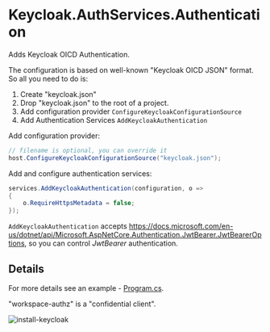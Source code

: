 ﻿# Keycloak.AuthServices.Authentication

Adds Keycloak OICD Authentication.

The configuration is based on well-known "Keycloak OICD JSON" format. So all you need to do is:

1. Create "keycloak.json"
2. Drop "keycloak.json" to the root of a project.
3. Add configuration provider `ConfigureKeycloakConfigurationSource`
4. Add Authentication Services `AddKeycloakAuthentication`

Add configuration provider:

```csharp
// filename is optional, you can override it
host.ConfigureKeycloakConfigurationSource("keycloak.json");
```

Add and configure authentication services:

```csharp
services.AddKeycloakAuthentication(configuration, o =>
{
    o.RequireHttpsMetadata = false;
});
```

`AddKeycloakAuthentication` accepts <https://docs.microsoft.com/en-us/dotnet/api/Microsoft.AspNetCore.Authentication.JwtBearer.JwtBearerOptions>, so you can control *JwtBearer* authentication.

## Details

For more details see an example - [Program.cs](../../samples/SimpleExample/Program.cs).

"workspace-authz" is a "confidential client".

![install-keycloak](../../assets/install-keycloak.png)

